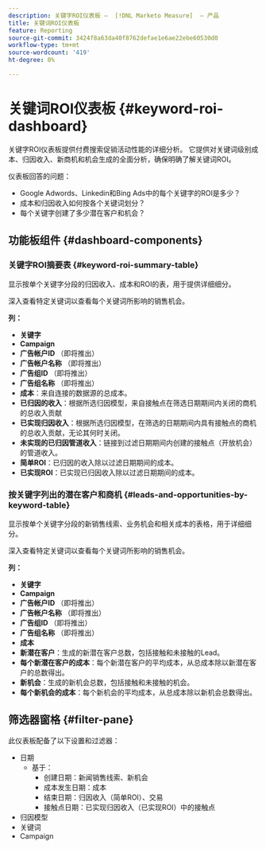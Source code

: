 ```yaml
---
description: 关键字ROI仪表板 —  [!DNL Marketo Measure]  — 产品
title: 关键词ROI仪表板
feature: Reporting
source-git-commit: 3424f8a63da40f8762defae1e6ae22ebe60530d0
workflow-type: tm+mt
source-wordcount: '419'
ht-degree: 0%

---
```


# 关键词ROI仪表板 {#keyword-roi-dashboard}

关键字ROI仪表板提供付费搜索促销活动性能的详细分析。 它提供对关键词级别成本、归因收入、新商机和机会生成的全面分析，确保明确了解关键词ROI。

仪表板回答的问题：

* Google Adwords、Linkedin和Bing Ads中的每个关键字的ROI是多少？
* 成本和归因收入如何按各个关键词划分？
* 每个关键字创建了多少潜在客户和机会？

## 功能板组件 {#dashboard-components}

### 关键字ROI摘要表 {#keyword-roi-summary-table}

显示按单个关键字分段的归因收入、成本和ROI的表，用于提供详细细分。

深入查看特定关键词以查看每个关键词所影响的销售机会。

**列：**

* **关键字**
* **Campaign**
* **广告帐户ID** （即将推出）
* **广告帐户名称** （即将推出）
* **广告组ID** （即将推出）
* **广告组名称** （即将推出）
* **成本**：来自连接的数据源的总成本。
* **已归因的收入**：根据所选归因模型，来自接触点在筛选日期期间内关闭的商机的总收入贡献
* **已实现归因收入**：根据所选归因模型，在筛选的日期期间内具有接触点的商机的总收入贡献，无论其何时关闭。
* **未实现的已归因管道收入**：链接到过滤日期期间内创建的接触点（开放机会）的管道收入。
* **简单ROI**：已归因的收入除以过滤日期期间的成本。
* **已实现ROI**：已实现已归因收入除以过滤日期期间的成本。

### 按关键字列出的潜在客户和商机 {#leads-and-opportunities-by-keyword-table}

显示按单个关键字分段的新销售线索、业务机会和相关成本的表格，用于详细细分。

深入查看特定关键词以查看每个关键词所影响的销售机会。

**列：**

* **关键字**
* **Campaign**
* **广告帐户ID** （即将推出）
* **广告帐户名称** （即将推出）
* **广告组ID** （即将推出）
* **广告组名称** （即将推出）
* **成本**
* **新潜在客户**：生成的新潜在客户总数，包括接触和未接触的Lead。
* **每个新潜在客户的成本**：每个新潜在客户的平均成本，从总成本除以新潜在客户的总数得出。
* **新机会**：生成的新机会总数，包括接触和未接触的机会。
* **每个新机会的成本**：每个新机会的平均成本，从总成本除以新机会总数得出。

## 筛选器窗格 {#filter-pane}

此仪表板配备了以下设置和过滤器：

* 日期
   * 基于：
      * 创建日期：新闻销售线索、新机会
      * 成本发生日期：成本
      * 结束日期：归因收入（简单ROI）、交易
      * 接触点日期：已实现归因收入（已实现ROI）中的接触点
* 归因模型
* 关键词
* Campaign
